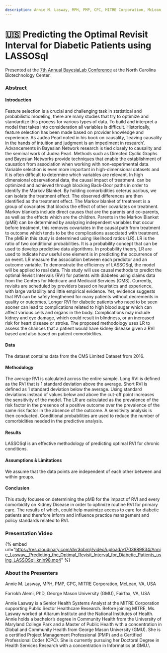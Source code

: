 ```yaml
---
description: Annie M. Lasway, MPH, PMP, CPC, MITRE Corporation, McLean, VA, USA
---
```


# 🇺🇸 Predicting the Optimal Revisit Interval for Diabetic Patients using LASSOSql

Presented at the [7th Annual BayesiaLab Conference](./) at the North Carolina Biotechnology Center.

### Abstract&#x20;

#### Introduction&#x20;

Feature selection is a crucial and challenging task in statistical and probabilistic modeling, there are many studies that try to optimize and standardize this process for various types of data. To build and interpret a model that takes into consideration all variables is difficult. Historically, feature selection has been made based on provider knowledge and experience. As Judea Pearl noted in his book on causality, ‘leaving causality in the hands of intuition and judgment is an impediment in research’. Advancements in Bayesian Network research is tied closely to causality and the seminal work of Judea Pearl. Methods such as Directed Cyclic Graphs and Bayesian Networks provide techniques that enable the establishment of causation from association when working with non-experimental data. Variable selection is even more important in high-dimensional datasets and it is often difficult to determine which variables are relevant. In high dimensional observational data, the causal impact of treatment. can be optimized and achieved through blocking Back-Door paths in order to identify the Markov Blanket. By holding comorbidities ceterus paribus, we can isolate the treatment effect. The observed differences are then identified as the treatment effect. The Markov blanket of treatment is a group of covariates that blocks the effect of other covariates on treatment. Markov blankets include direct causes that are the parents and co-parents, as well as the effects which are the children. Parents in the Markov Blanket (pMB) can be determined by analyzing independent variables that occur before treatment, this removes covariates in the causal path from treatment to outcome which tends to be the complications associated with treatment. The pMB in this study is determined using likelihood ratios (LR). LR is the ratio of two conditional probabilities. It is a probability concept that can be used to develop predictive data algorithms. In probability theory, LR are used to indicate how useful one element is in predicting the occurrence of an event. LR measure the association between each predictor and an outcome variable. To demonstrate the efficiency of LASSOSql, the model will be applied to real data. This study will use causal methods to predict the optimal Revisit Intervals (RVI) for patients with diabetes using claims data from the Centers for Medicare and Medicaid Services (CMS). Currently, revisits are scheduled by providers based on heuristics and experience, with large variability and little empirical evidence. Yet, evidence suggests that RVI can be safely lengthened for many patients without decrements in quality or outcomes. Longer RVI for diabetic patients who need to be seen sooner can lead to complications related to high blood sugar which can affect various cells and organs in the body. Complications may include kidney and eye damage, which could result in blindness, or an increased risk for heart disease or stroke. The proposed methodology uses LR to assess the chances that a patient would have kidney disease given a RVI based and also based on patient comorbidities.

#### Data&#x20;

The dataset contains data from the CMS Limited Dataset from 2016.

#### Methodology&#x20;

The average RVI is calculated across the entire sample. Long RVI is defined as the RVI that is 1 standard deviation above the average. Short RVI is defined as 1 standard deviation below the average. Using standard deviations instead of values below and above the cut-off point increases the sensitivity of the model. The LR are calculated as the prevalence of the risk factor in the presence of a positive outcome over the prevalence of the same risk factor in the absence of the outcome. A sensitivity analysis is then conducted. Conditional probabilities are used to reduce the number of comorbidities needed in the predictive analysis.

#### Results&#x20;

LASSOSql is an effective methodology of predicting optimal RVI for chronic conditions.

#### Assumptions & Limitations&#x20;

We assume that the data points are independent of each other between and within groups.

#### Conclusion&#x20;

This study focuses on determining the pMB for the impact of RVI and every comorbidity on Kidney Disease in order to optimize routine RVI for primary care. The results of which, could help maximize access to care for diabetic patients and therefore inform and influence practice management and policy standards related to RVI.

### Presentation Video

{% embed url="https://res.cloudinary.com/dvr3obmlj/video/upload/v1703889834/Annie_Lasway__Predicting_the_Optimal_Revisit_Interval_for_Diabetic_Patients_using_LASSOSql_knln98.mp4" %}

### About the Presenters&#x20;

Annie M. Lasway, MPH, PMP, CPC, MITRE Corporation, McLean, VA, USA

Farrokh Alemi, PhD, George Mason University (GMU), Fairfax, VA, USA

Annie Lasway is a Senior Health Systems Analyst at the MITRE Corporation supporting Public Sector Healthcare Research. Before joining MITRE, Ms. Lasway worked at Altarum Institute and the National Institutes of Health. Annie holds a bachelor’s degree in Community Health from the University of Maryland College Park and a Master of Public Health with a concentration in Global and Community Health from George Mason University (GMU). She is a certified Project Management Professional (PMP) and a Certified Professional Coder (CPC). She is currently pursuing her Doctoral Degree in Health Services Research with a concentration in Informatics at GMU.\
